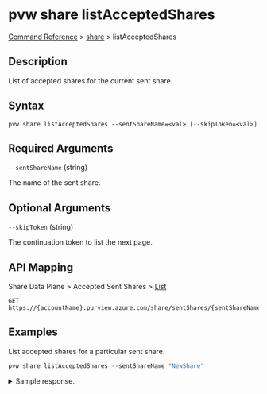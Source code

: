 # pvw share listAcceptedShares

[Command Reference](../../../README.md#command-reference) > [share](./main.md) >  listAcceptedShares

## Description

List of accepted shares for the current sent share.

## Syntax

```
pvw share listAcceptedShares --sentShareName=<val> [--skipToken=<val>]
```

## Required Arguments

`--sentShareName` (string)

The name of the sent share.

## Optional Arguments

`--skipToken` (string)

The continuation token to list the next page.

## API Mapping

Share Data Plane > Accepted Sent Shares > [List](https://docs.microsoft.com/en-us/rest/api/purview/sharedataplane/accepted-sent-shares/list)
```
GET https://{accountName}.purview.azure.com/share/sentShares/{sentShareName}/acceptedSentShares
```

## Examples

List accepted shares for a particular sent share.

```powershell
pvw share listAcceptedShares --sentShareName "NewShare"
```


<details><summary>Sample response.</summary>
<p>

```json
{
   "value":[
      {
         "id":"/sentShares/NewShare/acceptedSentShares/be2c3f1d-ac06-4aca-a5f8-28b44cad17ef",
         "name":"be2c3f1d-ac06-4aca-a5f8-28b44cad17ef",
         "properties":{
            "createdAt":"2022-09-02T13:28:13.1922869Z",
            "expirationDate":null,
            "receivedShareStatus":"Active",
            "receiverEmail":"tarifat@microsoft.com",
            "receiverName":"Taygan Rifat",
            "receiverTargetObjectId":"095354ff-cae8-44ff-8120-22ec5a941b40",
            "receiverTenantName":"Microsoft",
            "senderEmail":"tarifat@microsoft.com",
            "senderName":"Taygan Rifat",
            "senderTenantName":"Microsoft",
            "sharedAt":"2022-09-01T16:48:25.7585096Z"
         },
         "shareKind":"InPlace",
         "type":"sentShares/acceptedSentShares"
      }
   ]
}
```
</p>
</details>

